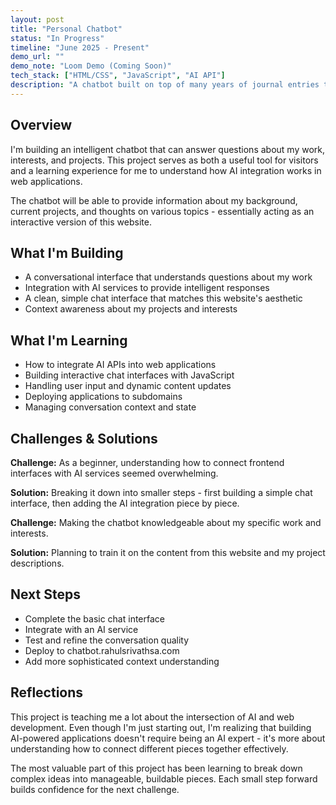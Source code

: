 ```yaml
---
layout: post
title: "Personal Chatbot"
status: "In Progress"
timeline: "June 2025 - Present"
demo_url: ""
demo_note: "Loom Demo (Coming Soon)"
tech_stack: ["HTML/CSS", "JavaScript", "AI API"]
description: "A chatbot built on top of many years of journal entries that can answer questions from a wiser version of myself"
---
```


## Overview

I'm building an intelligent chatbot that can answer questions about my work, interests, and projects. This project serves as both a useful tool for visitors and a learning experience for me to understand how AI integration works in web applications.

The chatbot will be able to provide information about my background, current projects, and thoughts on various topics - essentially acting as an interactive version of this website.

## What I'm Building

- A conversational interface that understands questions about my work
- Integration with AI services to provide intelligent responses
- A clean, simple chat interface that matches this website's aesthetic
- Context awareness about my projects and interests

## What I'm Learning

- How to integrate AI APIs into web applications
- Building interactive chat interfaces with JavaScript
- Handling user input and dynamic content updates
- Deploying applications to subdomains
- Managing conversation context and state

## Challenges & Solutions

**Challenge:** As a beginner, understanding how to connect frontend interfaces with AI services seemed overwhelming.

**Solution:** Breaking it down into smaller steps - first building a simple chat interface, then adding the AI integration piece by piece.

**Challenge:** Making the chatbot knowledgeable about my specific work and interests.

**Solution:** Planning to train it on the content from this website and my project descriptions.

## Next Steps

- Complete the basic chat interface
- Integrate with an AI service
- Test and refine the conversation quality
- Deploy to chatbot.rahulsrivathsa.com
- Add more sophisticated context understanding

## Reflections

This project is teaching me a lot about the intersection of AI and web development. Even though I'm just starting out, I'm realizing that building AI-powered applications doesn't require being an AI expert - it's more about understanding how to connect different pieces together effectively.

The most valuable part of this project has been learning to break down complex ideas into manageable, buildable pieces. Each small step forward builds confidence for the next challenge.